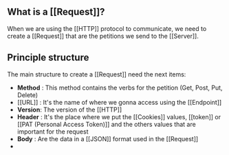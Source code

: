 
## What is a [[Request]]?

When we are using the [[HTTP]] protocol to communicate, we need to create a [[Request]] that are the petitions we send to the [[Server]].

## Principle structure

The main structure to create a [[Request]] need the next items:

* **Method** : This method contains the verbs for the petition (Get, Post, Put, Delete)
* [[URL]] : It's the name of where we gonna access using the [[Endpoint]]
* **Version**: The version of the [[HTTP]]
* **Header** : It's the place where we put the [[Cookies]] values, [[token]] or [[PAT (Personal Access Token)]] and the others values that are important for the request
* **Body** : Are the data in a [[JSON]] format used in the [[Request]]
*
